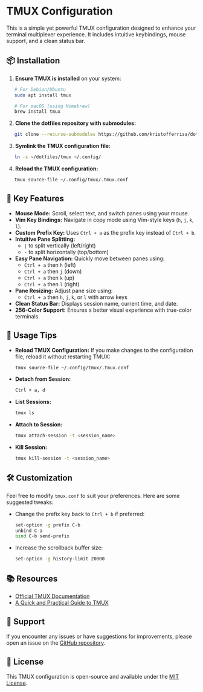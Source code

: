 
# TMUX Configuration

This is a simple yet powerful TMUX configuration designed to enhance your terminal multiplexer experience. It includes intuitive keybindings, mouse support, and a clean status bar.

## 📦 Installation

1. **Ensure TMUX is installed** on your system:

```bash
   # For Debian/Ubuntu
   sudo apt install tmux

   # For macOS (using Homebrew)
   brew install tmux
   ```

2. **Clone the dotfiles repository with submodules:**

```bash
   git clone --recurse-submodules https://github.com/kristofferrisa/dotfiles.git ~/dotfiles
   ```

3. **Symlink the TMUX configuration file:**

```bash
   ln -s ~/dotfiles/tmux ~/.config/
   ```

4. **Reload the TMUX configuration:**

```bash
   tmux source-file ~/.config/tmux/.tmux.conf
   ```

## 🎯 Key Features

- **Mouse Mode:** Scroll, select text, and switch panes using your mouse.
- **Vim Key Bindings:** Navigate in copy mode using Vim-style keys (`h`, `j`, `k`, `l`).
- **Custom Prefix Key:** Uses `Ctrl + a` as the prefix key instead of `Ctrl + b`.
- **Intuitive Pane Splitting:**
  - `|` to split vertically (left/right)
  - `-` to split horizontally (top/bottom)
- **Easy Pane Navigation:** Quickly move between panes using:
  - `Ctrl + a` then `h` (left)
  - `Ctrl + a` then `j` (down)
  - `Ctrl + a` then `k` (up)
  - `Ctrl + a` then `l` (right)
- **Pane Resizing:** Adjust pane size using:
  - `Ctrl + a` then `h`, `j`, `k`, or `l` with arrow keys
- **Clean Status Bar:** Displays session name, current time, and date.
- **256-Color Support:** Ensures a better visual experience with true-color terminals.

## 🚀 Usage Tips

- **Reload TMUX Configuration:**
  If you make changes to the configuration file, reload it without restarting TMUX:
  ```bash
  tmux source-file ~/.config/tmux/.tmux.conf
  ```

- **Detach from Session:**
  ```bash
  Ctrl + a, d
  ```

- **List Sessions:**
  ```bash
  tmux ls
  ```

- **Attach to Session:**
  ```bash
  tmux attach-session -t <session_name>
  ```

- **Kill Session:**
  ```bash
  tmux kill-session -t <session_name>
  ```

## 🛠️ Customization

Feel free to modify `tmux.conf` to suit your preferences. Here are some suggested tweaks:

- Change the prefix key back to `Ctrl + b` if preferred:
  ```bash
  set-option -g prefix C-b
  unbind C-a
  bind C-b send-prefix
  ```

- Increase the scrollback buffer size:
  ```bash
  set-option -g history-limit 20000
  ```

## 📚 Resources

- [Official TMUX Documentation](https://man7.org/linux/man-pages/man1/tmux.1.html)
- [A Quick and Practical Guide to TMUX](https://tmuxcheatsheet.com/)

## 💬 Support

If you encounter any issues or have suggestions for improvements, please open an issue on the [GitHub repository](https://github.com/kristofferrisa/dotfiles/issues).

## 📄 License

This TMUX configuration is open-source and available under the [MIT License](./LICENSE).
